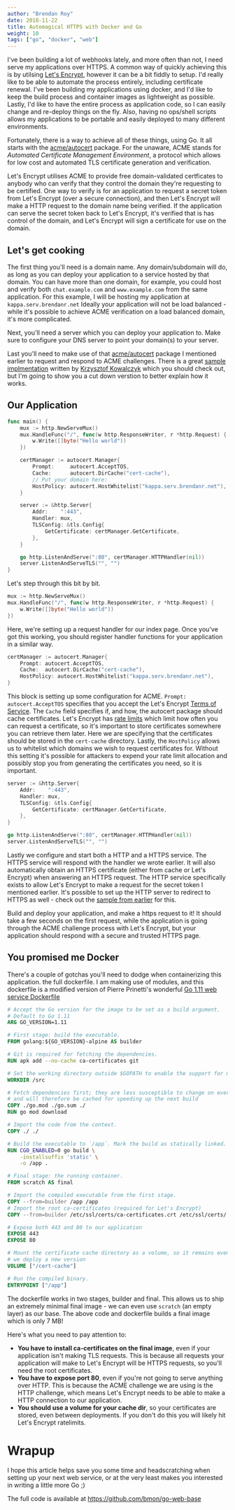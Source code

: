 ```yaml
---
author: "Brendan Roy"
date: 2018-11-22
title: Automagical HTTPS with Docker and Go
weight: 10
tags: ["go", "docker", "web"]
---
```


I've been building a lot of webhooks lately, and more often than not, I need serve my applications over HTTPS.
A common way of quickly achieving this is by utilsing [Let's Encrypt](https://letsencrypt.org/), however it can be a bit fiddly to setup. I'd really like to be able to automate the process entirely, including certificate renewal.
I've been building my applications using docker, and I'd like to keep the build process and container images as lightweight as possible.
Lastly, I'd like to have the entire process as application code, so I can easily change and re-deploy things on the fly. Also, having no ops/shell scripts allows my applications to be portable and easily deployed to many different environments.

Fortunately, there is a way to achieve all of these things, using Go. It all starts with the [acme/autocert](https://godoc.org/golang.org/x/crypto/acme/autocert) package. For the unaware, ACME stands for _Automated Certificate Management Environment_, a protocol which allows for low cost and automated TLS certificate generation and verification.

Let's Encrypt utilises ACME to provide free domain-validated certficates to anybody who can verify that they control the domain they're requesting to be certified.
One way to verify is for an application to request a secret token from Let's Encrypt (over a secure connection), and then Let's Encrypt will make a HTTP request to the domain name being verified.
If the application can serve the secret token back to Let's Encrypt, it's verified that is has control of the domain, and Let's Encrypt will sign a certificate for use on the domain.

## Let's get cooking

The first thing you'll need is a domain name. Any domain/subdomain will do, as long as you can deploy your application to a service hosted by that domain. You can have more than one domain, for example, you could host and verify both `chat.example.com` and `www.example.com` from the same application.
For this example, I will be hosting my application at `kappa.serv.brendanr.net` Ideally your application will not be load balanced - while it's possible to achieve ACME verification on a load balanced domain, it's more complicated.

Next, you'll need a server which you can deploy your application to. Make sure to configure your DNS server to point your domain(s) to your server.

Last you'll need to make use of that [acme/autocert](https://godoc.org/golang.org/x/crypto/acme/autocert) package I mentioned earlier to request and respond to ACME challenges. There is a great [sample implmentation](https://github.com/kjk/go-cookbook/blob/master/free-ssl-certificates/main.go) written by [Krzysztof Kowalczyk](https://blog.kowalczyk.info/) which you should check out, but I'm going to show you a cut down verstion to better explain how it works.

## Our Application

```go
func main() {
	mux := http.NewServeMux()
	mux.HandleFunc("/", func(w http.ResponseWriter, r *http.Request) {
		w.Write([]byte("Hello world"))
	})

	certManager := autocert.Manager{
		Prompt:     autocert.AcceptTOS,
		Cache:      autocert.DirCache("cert-cache"),
		// Put your domain here:
		HostPolicy: autocert.HostWhitelist("kappa.serv.brendanr.net"),
	}

	server := &http.Server{
		Addr:    ":443",
		Handler: mux,
		TLSConfig: &tls.Config{
			GetCertificate: certManager.GetCertificate,
		},
	}

	go http.ListenAndServe(":80", certManager.HTTPHandler(nil))
	server.ListenAndServeTLS("", "")
}
```

Let's step through this bit by bit.
```go
mux := http.NewServeMux()
mux.HandleFunc("/", func(w http.ResponseWriter, r *http.Request) {
    w.Write([]byte("Hello world"))
})
```
Here, we're setting up a request handler for our index page. Once you've got this working, you should register handler functions for your application in a similar way.


```go
certManager := autocert.Manager{
    Prompt: autocert.AcceptTOS,
    Cache:  autocert.DirCache("cert-cache"),
    HostPolicy: autocert.HostWhitelist("kappa.serv.brendanr.net"),
}
```
This block is setting up some configuration for ACME. `Prompt: autocert.AcceptTOS` specifies that you accept the Let's Encrypt [Terms of Service](https://letsencrypt.org/repository/). The `Cache` field specifies if, and how, the autocert package should cache certificates. Let's Encrypt has [rate limits](https://letsencrypt.org/docs/rate-limits/) which limit how often you can request a certificate, so it's important to store certificates somewhere you can retrieve them later. Here we are specifying that the certificates should be stored in the `cert-cache` directory.
Lastly, the `HostPolicy` allows us to whitelist which domains we wish to request certificates for. Without this setting it's possible for attackers to expend your rate limit allocation and possibly stop you from generating the certificates you need, so it is important.


```go
server := &http.Server{
	Addr:    ":443",
	Handler: mux,
	TLSConfig: &tls.Config{
		GetCertificate: certManager.GetCertificate,
	},
}

go http.ListenAndServe(":80", certManager.HTTPHandler(nil))
server.ListenAndServeTLS("", "")
```

Lastly we configure and start both a HTTP and a HTTPS service. The HTTPS service will respond with the handler we wrote earlier.
It will also automatically obtain an HTTPS certificate (either from cache or Let's Encrypt) when answering an HTTPS request.
The HTTP service specifically exists to allow Let's Encrypt to make a request for the secret token I mentioned earlier.
It's possible to set up the HTTP server to redirect to HTTPS as well - check out the [sample from earlier](https://github.com/kjk/go-cookbook/blob/master/free-ssl-certificates/main.go) for this.

Build and deploy your application, and make a https request to it! It should take a few seconds on the first request, while the application is going through the ACME challenge process with Let's Encrypt, but your application should respond with a secure and trusted HTTPS page.

## You promised me Docker

There's a couple of gotchas you'll need to dodge when containerizing this application.  the full dockerfile. I am making use of modules, and this dockerfile is a modified version of Pierre Prinetti's wonderful [Go 1.11 web service Dockerfile](https://medium.com/@pierreprinetti/the-go-1-11-dockerfile-a3218319d191)

```dockerfile
# Accept the Go version for the image to be set as a build argument.
# Default to Go 1.11
ARG GO_VERSION=1.11

# First stage: build the executable.
FROM golang:${GO_VERSION}-alpine AS builder

# Git is required for fetching the dependencies.
RUN apk add --no-cache ca-certificates git

# Set the working directory outside $GOPATH to enable the support for modules.
WORKDIR /src

# Fetch dependencies first; they are less susceptible to change on every build
# and will therefore be cached for speeding up the next build
COPY ./go.mod ./go.sum ./
RUN go mod download

# Import the code from the context.
COPY ./ ./

# Build the executable to `/app`. Mark the build as statically linked.
RUN CGO_ENABLED=0 go build \
    -installsuffix 'static' \
    -o /app .

# Final stage: the running container.
FROM scratch AS final

# Import the compiled executable from the first stage.
COPY --from=builder /app /app
# Import the root ca-certificates (required for Let's Encrypt)
COPY --from=builder /etc/ssl/certs/ca-certificates.crt /etc/ssl/certs/

# Expose both 443 and 80 to our application
EXPOSE 443
EXPOSE 80

# Mount the certificate cache directory as a volume, so it remains even after
# we deploy a new version
VOLUME ["/cert-cache"]

# Run the compiled binary.
ENTRYPOINT ["/app"]
```

The dockerfile works in two stages, builder and final. This allows us to ship an extremely minimal final image - we can even use `scratch` (an empty layer) as our base. The above code and dockerfile builds a final image which is only 7 MB!

Here's what you need to pay attention to:

- __You have to install ca-certificates on the final image__, even if your application isn't making TLS requests. This is because all requests your application will make to Let's Encrypt will be HTTPS requests, so you'll need the root certificates.
- __You have to expose port 80__, even if you're not going to serve anything over HTTP. This is because the ACME challenge we are using is the HTTP challenge, which means Let's Encrypt needs to be able to make a HTTP connection to our application.
- __You should use a volume for your cache dir__, so your certificates are stored, even between deployments. If you don't do this you will likely hit Let's Encrypt ratelimits.

# Wrapup

I hope this article helps save you some time and headscratching when setting up your next web service, or at the very least makes you interested in writing a little more Go ;)

The full code is available at https://github.com/bmon/go-web-base
